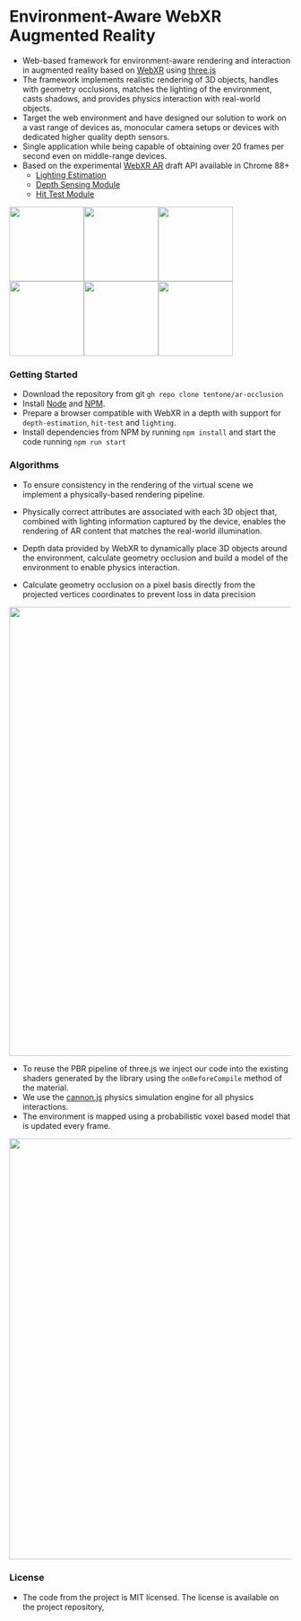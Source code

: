 # Environment-Aware WebXR Augmented Reality

- Web-based framework for environment-aware rendering and interaction in augmented reality based on [WebXR](https://www.w3.org/TR/webxr/) using [three.js](https://threejs.org/)
- The framework implements realistic rendering of 3D objects, handles with geometry occlusions, matches the lighting of the environment, casts shadows, and provides physics interaction with real-world objects.
- Target the web environment and have designed our solution to work on a vast range of devices as, monocular camera setups or devices with dedicated higher quality depth sensors.
- Single application while being capable of obtaining over 20 frames per second even on middle-range devices.
- Based on the experimental [WebXR AR](https://immersive-web.github.io/webxr-ar-module/) draft  API available in Chrome 88+
  - [Lighting Estimation](https://immersive-web.github.io/lighting-estimation/)
  - [Depth Sensing Module](https://immersive-web.github.io/depth-sensing/)
  - [Hit Test Module](https://immersive-web.github.io/hit-test/)

<img src="https://raw.githubusercontent.com/tentone/ar-occlusion/main/readme/screenshot/a.jpg" width="133"><img src="https://raw.githubusercontent.com/tentone/ar-occlusion/main/readme/screenshot/b.jpg" width="133"><img src="https://raw.githubusercontent.com/tentone/ar-occlusion/main/readme/screenshot/f.jpg" width="133"><img src="https://raw.githubusercontent.com/tentone/ar-occlusion/main/readme/screenshot/e.jpg" width="133"><img src="https://raw.githubusercontent.com/tentone/ar-occlusion/main/readme/screenshot/c.jpg" width="133"><img src="https://raw.githubusercontent.com/tentone/ar-occlusion/main/readme/screenshot/d.jpg" width="133">



### Getting Started

- Download the repository from git `gh repo clone tentone/ar-occlusion`
- Install [Node](https://nodejs.org/en/) and [NPM](https://www.npmjs.com/).
- Prepare a browser compatible with WebXR in a depth with support for `depth-estimation`, `hit-test` and `lighting`.
- Install dependencies from NPM by running `npm install` and start the code running `npm run start`




### Algorithms

- To ensure consistency in the rendering of the virtual scene we implement a physically-based rendering pipeline.

- Physically correct attributes are associated with each 3D object that, combined with lighting information captured by the device, enables the rendering of AR content that matches the real-world illumination.

- Depth data provided by WebXR to dynamically place 3D objects around the environment, calculate geometry occlusion and build a model of the environment  to enable physics interaction.

- Calculate geometry occlusion on a pixel basis directly from the projected vertices coordinates to prevent loss in data precision 

<img src="https://raw.githubusercontent.com/tentone/ar-occlusion/main/readme/rendering.png" width="800">

- To reuse the PBR pipeline of three.js we inject our code into the existing shaders generated by the library using the `onBeforeCompile` method of the material.
- We use the [cannon.js](https://schteppe.github.io/cannon.js/) physics simulation engine for all physics interactions.
- The environment is mapped using a probabilistic voxel based model that is updated every frame.

<img src="https://raw.githubusercontent.com/tentone/ar-occlusion/main/readme/physics.png" width="750">



### License

- The code from the project is MIT licensed. The license is available on the project repository,
